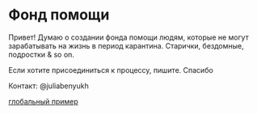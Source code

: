 # Фонд помощи

Привет! Думаю о создании фонда помощи людям, которые не могут зарабатывать на жизнь в период карантина. Старички, бездомные, подростки & so on.

Если хотите присоединиться к процессу, пишите. Спасибо

Контакт: @juliabenyukh

[глобальный пример](https://www.covid19responsefund.org/)

